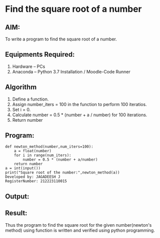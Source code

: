 # Find the square root of a number

## AIM:
To write a program to find the square root of a number.

## Equipments Required:
1. Hardware – PCs
2. Anaconda – Python 3.7 Installation / Moodle-Code Runner

## Algorithm
1. Define a function.
2. Assign number_iters = 100 in the function to perform 100 iteratios.
3. Set i = 0.
4. Calculate  number = 0.5 * (number + a / number) for 100 iterations.
5. Return number

## Program:
```
def newton_method(number,num_iters=100):
    a = float(number)
    for i in range(num_iters):
        number = 0.5 * (number + a/number)
    return number
a = int(input())
print("Square root of the number:",newton_method(a))
Developed by: JAGADEESH J
RegisterNumber: 212223110015
```
## Output:


## Result:
Thus the program to find the square root for the given number(newton's method) using function is written and verified using python programming.
